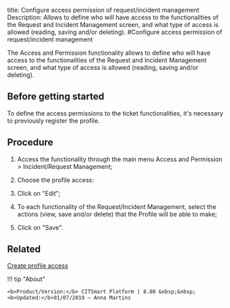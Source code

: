title: Configure access permission of request/incident management
Description: Allows to define who will have access to the functionalities of the Request and Incident Management screen, and what type of access is allowed (reading, saving and/or deleting).
#Configure access permission of request/incident management


The Access and Permission functionality allows to define who will have access to
the functionalities of the Request and Incident Management screen, and what type
of access is allowed (reading, saving and/or deleting).

Before getting started
--------------------------

To define the access permissions to the ticket functionalities, it's necessary
to previously register the profile.

Procedure
-------------

1.  Access the functionality through the main menu Access and Permission \>
    Incident/Request Management;

2.  Choose the profile access:

3.  Click on "Edit";

4.  To each functionality of the Request/Incident Management, select the actions
    (view, save and/or delete) that the Profile will be able to make;

5.  Click on "Save".

Related
-------

[Create profile access](/en-us/citsmart-platform-8/initial-settings/access-settings/profile/create-profile-access.html)


!!! tip "About"

    <b>Product/Version:</b> CITSmart Platform | 8.00 &nbsp;&nbsp;
    <b>Updated:</b>01/07/2019 – Anna Martins
